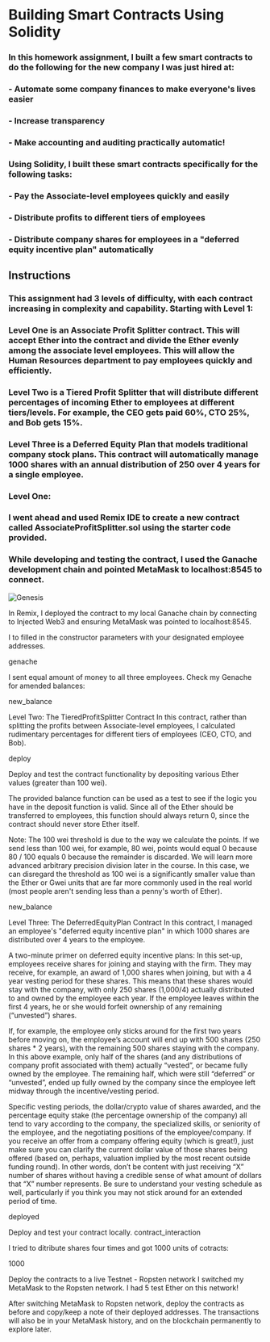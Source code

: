 # Building Smart Contracts Using Solidity

### In this homework assignment, I built a few smart contracts to do the following for the new company I was just hired at:

### - Automate some company finances to make everyone's lives easier
### - Increase transparency
### - Make accounting and auditing practically automatic! 

### Using Solidity, I built these smart contracts specifically for the following tasks:

### - Pay the Associate-level employees quickly and easily

### - Distribute profits to different tiers of employees

### - Distribute company shares for employees in a "deferred equity incentive plan" automatically

## Instructions

### This assignment had 3 levels of difficulty, with each contract increasing in complexity and capability. Starting with Level 1:

### Level One is an Associate Profit Splitter contract. This will accept Ether into the contract and divide the Ether evenly among the associate level employees. This will allow the Human Resources department to pay employees quickly and efficiently.

### Level Two is a Tiered Profit Splitter that will distribute different percentages of incoming Ether to employees at different tiers/levels. For example, the CEO gets paid 60%, CTO 25%, and Bob gets 15%.

### Level Three is a Deferred Equity Plan that models traditional company stock plans. This contract will automatically manage 1000 shares with an annual distribution of 250 over 4 years for a single employee.

### Level One:

### I went ahead and used Remix IDE to create a new contract called AssociateProfitSplitter.sol using the starter code provided.

### While developing and testing the contract, I used the Ganache development chain and pointed MetaMask to localhost:8545 to connect.

![Genesis]()

In Remix, I deployed the contract to my local Ganache chain by connecting to Injected Web3 and ensuring MetaMask was pointed to localhost:8545.



I to filled in the constructor parameters with your designated employee addresses.

genache

I sent equal amount of money to all three employees. Check my Genache for amended balances:

new_balance

Level Two: The TieredProfitSplitter Contract
In this contract, rather than splitting the profits between Associate-level employees, I calculated rudimentary percentages for different tiers of employees (CEO, CTO, and Bob).

deploy

Deploy and test the contract functionality by depositing various Ether values (greater than 100 wei).

The provided balance function can be used as a test to see if the logic you have in the deposit function is valid. Since all of the Ether should be transferred to employees, this function should always return 0, since the contract should never store Ether itself.

Note: The 100 wei threshold is due to the way we calculate the points. If we send less than 100 wei, for example, 80 wei, points would equal 0 because 80 / 100 equals 0 because the remainder is discarded. We will learn more advanced arbitrary precision division later in the course. In this case, we can disregard the threshold as 100 wei is a significantly smaller value than the Ether or Gwei units that are far more commonly used in the real world (most people aren't sending less than a penny's worth of Ether).

new_balance

Level Three: The DeferredEquityPlan Contract
In this contract, I managed an employee's "deferred equity incentive plan" in which 1000 shares are distributed over 4 years to the employee.

A two-minute primer on deferred equity incentive plans: In this set-up, employees receive shares for joining and staying with the firm. They may receive, for example, an award of 1,000 shares when joining, but with a 4 year vesting period for these shares. This means that these shares would stay with the company, with only 250 shares (1,000/4) actually distributed to and owned by the employee each year. If the employee leaves within the first 4 years, he or she would forfeit ownership of any remaining (“unvested”) shares.

If, for example, the employee only sticks around for the first two years before moving on, the employee’s account will end up with 500 shares (250 shares * 2 years), with the remaining 500 shares staying with the company. In this above example, only half of the shares (and any distributions of company profit associated with them) actually “vested”, or became fully owned by the employee. The remaining half, which were still “deferred” or “unvested”, ended up fully owned by the company since the employee left midway through the incentive/vesting period.

Specific vesting periods, the dollar/crypto value of shares awarded, and the percentage equity stake (the percentage ownership of the company) all tend to vary according to the company, the specialized skills, or seniority of the employee, and the negotiating positions of the employee/company. If you receive an offer from a company offering equity (which is great!), just make sure you can clarify the current dollar value of those shares being offered (based on, perhaps, valuation implied by the most recent outside funding round). In other words, don’t be content with just receiving “X” number of shares without having a credible sense of what amount of dollars that “X” number represents. Be sure to understand your vesting schedule as well, particularly if you think you may not stick around for an extended period of time.

deployed

Deploy and test your contract locally.
contract_interaction

I tried to ditribute shares four times and got 1000 units of cotracts:

1000

Deploy the contracts to a live Testnet - Ropsten network
I switched my MetaMask to the Ropsten network. I had 5 test Ether on this network!

After switching MetaMask to Ropsten network, deploy the contracts as before and copy/keep a note of their deployed addresses. The transactions will also be in your MetaMask history, and on the blockchain permanently to explore later.
